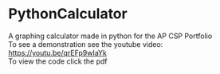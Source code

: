 # PythonCalculator
A graphing calculator made in python for the AP CSP Portfolio <br />
To see a demonstration see the youtube video: https://youtu.be/qrEFp9wIaYk  <br />
To view the code click the pdf
